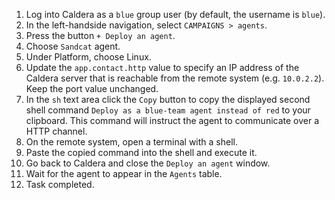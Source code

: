1. Log into Caldera as a `blue` group user (by default, the username is `blue`).
1. In the left-handside navigation, select `CAMPAIGNS > agents`.
1. Press the button `+ Deploy an agent`.
1. Choose `Sandcat` agent.
1. Under Platform, choose Linux.
1. Update the `app.contact.http` value to specify an IP address of the Caldera server that is reachable from the remote system (e.g. `10.0.2.2`). Keep the port value unchanged.
1. In the `sh` text area click the `Copy` button to copy the displayed second shell command `Deploy as a blue-team agent instead of red` to your clipboard. This command will instruct the agent to communicate over a HTTP channel.
1. On the remote system, open a terminal with a shell.
1. Paste the copied command into the shell and execute it.
1. Go back to Caldera and close the `Deploy an agent` window.
1. Wait for the agent to appear in the `Agents` table.
1. Task completed.